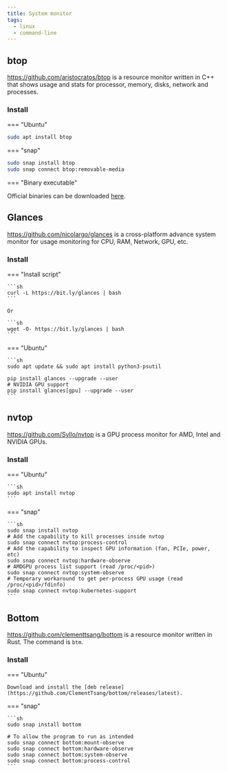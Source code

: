 ```yaml
---
title: System monitor
tags:
  - linux
  - command-line
---
```


## btop

https://github.com/aristocratos/btop is a resource monitor written in C++ that shows usage and stats for processor, memory, disks, network and processes.

### Install

=== "Ubuntu"

```sh
sudo apt install btop
```

=== "snap"

```sh
sudo snap install btop
sudo snap connect btop:removable-media
```

=== "Binary executable"

Official binaries can be downloaded [here](https://github.com/aristocratos/btop/releases).

## Glances

https://github.com/nicolargo/glances is a cross-platform advance system monitor for usage monitoring for CPU, RAM, Network, GPU, etc.

### Install

=== "Install script"

    ```sh
    curl -L https://bit.ly/glances | bash
    ```

    Or

    ```sh
    wget -O- https://bit.ly/glances | bash
    ```

=== "Ubuntu"

    ```sh
    sudo apt update && sudo apt install python3-psutil

    pip install glances --upgrade --user
    # NVIDIA GPU support
    pip install glances[gpu] --upgrade --user
    ```

## nvtop

https://github.com/Syllo/nvtop is a GPU process monitor for AMD, Intel and NVIDIA GPUs.

### Install

=== "Ubuntu"

    ```sh
    sudo apt install nvtop
    ```

=== "snap"

    ```sh
    sudo snap install nvtop
    # Add the capability to kill processes inside nvtop
    sudo snap connect nvtop:process-control
    # Add the capability to inspect GPU information (fan, PCIe, power, etc)
    sudo snap connect nvtop:hardware-observe
    # AMDGPU process list support (read /proc/<pid>)
    sudo snap connect nvtop:system-observe
    # Temporary workaround to get per-process GPU usage (read /proc/<pid>/fdinfo)
    sudo snap connect nvtop:kubernetes-support
    ```

## Bottom

https://github.com/clementtsang/bottom is a resource monitor written in Rust. The command is `btm`.

### Install

=== "Ubuntu"

    Download and install the [deb release](https://github.com/ClementTsang/bottom/releases/latest).

=== "snap"

    ```sh
    sudo snap install bottom

    # To allow the program to run as intended
    sudo snap connect bottom:mount-observe
    sudo snap connect bottom:hardware-observe
    sudo snap connect bottom:system-observe
    sudo snap connect bottom:process-control
    ```
